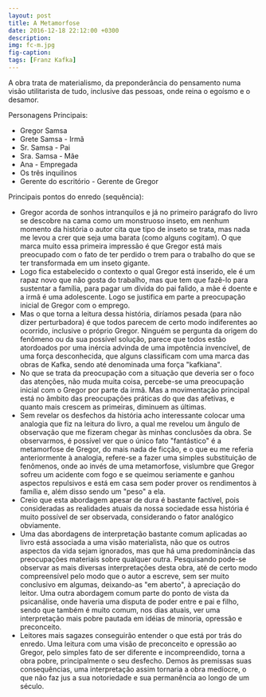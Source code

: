 ```yaml
---
layout: post
title: A Metamorfose 
date: 2016-12-18 22:12:00 +0300
description: 
img: fc-m.jpg
fig-caption: 
tags: [Franz Kafka]
---
```


A obra trata de materialismo, da preponderância do pensamento numa visão utilitarista de tudo, inclusive das pessoas, onde reina o egoísmo e o desamor.

Personagens Principais:
* Gregor Samsa
* Grete Samsa - Irmã
* Sr. Samsa - Pai
* Sra. Samsa - Mãe
* Ana - Empregada
* Os três inquilinos
* Gerente do escritório - Gerente de Gregor

Principais pontos do enredo (sequência):
* Gregor acorda de sonhos intranquilos e já no primeiro parágrafo do livro se descobre na cama como um monstruoso inseto, em nenhum momento da história o autor cita que tipo de inseto se trata, mas nada me levou a crer que seja uma barata (como alguns cogitam). O que marca muito essa primeira impressão é que Gregor está mais preocupado com o fato de ter perdido o trem para o trabalho do que se ter transformada em um inseto gigante.
* Logo fica estabelecido o contexto o qual Gregor está inserido, ele é um rapaz novo que não gosta do trabalho, mas que tem que fazê-lo para sustentar a família, para pagar um dívida do pai falido, a mãe é doente e a irmã é uma adolescente. Logo se justifica em parte a preocupação inicial de Gregor com o emprego.
* Mas o que torna a leitura dessa história, diríamos pesada (para não dizer perturbadora) é  que todos parecem de certo modo indiferentes ao ocorrido, inclusive o próprio Gregor. Ninguém se pergunta da origem do fenômeno ou da sua possível solução, parece que todos estão atordoados por uma inércia advinda de uma impotência invencível, de uma força desconhecida, que alguns classificam com uma marca das obras de Kafka, sendo até denominada uma força "kafkiana".
* No que se trata da preocupação com a situação que deveria ser o foco das atenções, não muda muita coisa, percebe-se uma preocupação inicial com o Gregor por parte da irmã. Mas a movimentação principal está no âmbito das preocupações práticas do que das afetivas, e quanto mais crescem as primeiras, diminuem as últimas.
* Sem revelar os desfechos da história acho interessante colocar uma analogia que fiz na leitura do livro, a qual me revelou um ângulo de observação que me fizeram chegar às minhas conclusões da obra. Se observarmos, é possível ver que o único fato "fantástico" é a metamorfose de Gregor, do mais nada de ficção, e o que eu me referia anteriormente à analogia, refere-se a fazer uma simples substituição de fenômenos, onde ao invés de uma metamorfose, vislumbre que Gregor sofreu um acidente com fogo e se queimou seriamente e ganhou aspectos repulsivos e está em casa sem poder prover os rendimentos à família e, além disso sendo um "peso" a ela.
* Creio que esta abordagem apesar de dura é bastante factível, pois consideradas as realidades atuais da nossa sociedade essa história é muito possível de ser observada, considerando o fator analógico obviamente. 
* Uma das abordagens de interpretação bastante comum aplicadas ao livro está associada a uma visão materialista, não que os outros aspectos da vida sejam ignorados, mas que há uma predominância das preocupações materiais sobre qualquer outra. Pesquisando pode-se observar as mais diversas interpretações desta obra, até de certo modo compreensível pelo modo que o autor a escreve, sem ser muito conclusivo em algumas, deixando-as "em aberto", à apreciação do leitor. Uma outra abordagem comum parte do ponto de vista da psicanálise, onde haveria uma disputa de poder entre e pai e filho, sendo que também é muito comum, nos dias atuais, ver uma interpretação mais pobre pautada em idéias de minoria, opressão e preconceito.
* Leitores mais sagazes conseguirão entender o que está por trás do enredo. Uma leitura com uma visão de preconceito e opressão ao Gregor, pelo simples fato de ser diferente e incompreendido, torna a obra pobre, principalmente o seu desfecho. Demos às premissas suas consequências, uma interpretação assim tornaria a obra medíocre, o que não faz jus a sua notoriedade e sua permanência ao longo de um século.